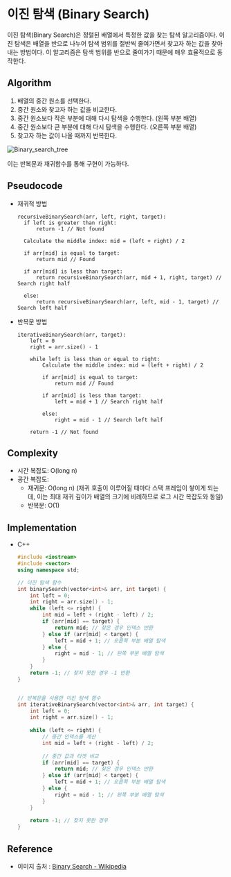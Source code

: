 # 이진 탐색 (Binary Search)
이진 탐색(Binary Search)은 정렬된 배열에서 특정한 값을 찾는 탐색 알고리즘이다. 이진 탐색은 배열을 반으로 나누어 탐색 범위를 절반씩 줄여가면서 찾고자 하는 값을 찾아내는 방법이다. 이 알고리즘은 탐색 범위를 반으로 줄여가기 때문에 매우 효율적으로 동작한다.

## Algorithm
1. 배열의 중간 원소를 선택한다.
2. 중간 원소와 찾고자 하는 값을 비교한다.
3. 중간 원소보다 작은 부분에 대해 다시 탐색을 수행한다. (왼쪽 부분 배열)
4. 중간 원소보다 큰 부분에 대해 다시 탐색을 수행한다. (오른쪽 부분 배열)
5. 찾고자 하는 값이 나올 때까지 반복한다.

![Binary_search_tree](https://github.com/dngus1683/codingTestStudy/assets/71319694/eb10a8ce-7e99-4224-98d8-6ba166aaa4aa)

이는 반복문과 재귀함수를 통해 구현이 가능하다. 
## Pseudocode
+ 재귀적 방법
  ```
  recursiveBinarySearch(arr, left, right, target):
    if left is greater than right:
        return -1 // Not found
    
    Calculate the middle index: mid = (left + right) / 2
    
    if arr[mid] is equal to target:
        return mid // Found
    
    if arr[mid] is less than target:
        return recursiveBinarySearch(arr, mid + 1, right, target) // Search right half
    
    else:
        return recursiveBinarySearch(arr, left, mid - 1, target) // Search left half
  ```
+ 반복문 방법
  ```
  iterativeBinarySearch(arr, target):
      left = 0
      right = arr.size() - 1
      
      while left is less than or equal to right:
          Calculate the middle index: mid = (left + right) / 2
          
          if arr[mid] is equal to target:
              return mid // Found
          
          if arr[mid] is less than target:
              left = mid + 1 // Search right half
          
          else:
              right = mid - 1 // Search left half
      
      return -1 // Not found
  ```

## Complexity
+ 시간 복잡도: O(long n)
+ 공간 복잡도:
  + 재귀문: O(long n) (재귀 호출이 이루어질 때마다 스택 프레임이 쌓이게 되는데, 이는 최대 재귀 깊이가 배열의 크기에 비례하므로 로그 시간 복잡도와 동일)
  + 반복문: O(1)

## Implementation
+ C++
    ```c++
    #include <iostream>
    #include <vector>
    using namespace std;
    
    // 이진 탐색 함수
    int binarySearch(vector<int>& arr, int target) {
        int left = 0;
        int right = arr.size() - 1;
        while (left <= right) {
            int mid = left + (right - left) / 2;
            if (arr[mid] == target) {
                return mid; // 찾은 경우 인덱스 반환
            } else if (arr[mid] < target) {
                left = mid + 1; // 오른쪽 부분 배열 탐색
            } else {
                right = mid - 1; // 왼쪽 부분 배열 탐색
            }
        }
        return -1; // 찾지 못한 경우 -1 반환
    }

    
    // 반복문을 사용한 이진 탐색 함수
    int iterativeBinarySearch(vector<int>& arr, int target) {
        int left = 0;
        int right = arr.size() - 1;
        
        while (left <= right) {
            // 중간 인덱스를 계산
            int mid = left + (right - left) / 2;
            
            // 중간 값과 타겟 비교
            if (arr[mid] == target) {
                return mid; // 찾은 경우 인덱스 반환
            } else if (arr[mid] < target) {
                left = mid + 1; // 오른쪽 부분 배열 탐색
            } else {
                right = mid - 1; // 왼쪽 부분 배열 탐색
            }
        }
        
        return -1; // 찾지 못한 경우
    }
    ```



## Reference
+ 이미지 출처 : [Binary Search - Wikipedia](https://ko.wikipedia.org/wiki/%EC%9D%B4%EC%A7%84_%ED%83%90%EC%83%89_%ED%8A%B8%EB%A6%AC)
